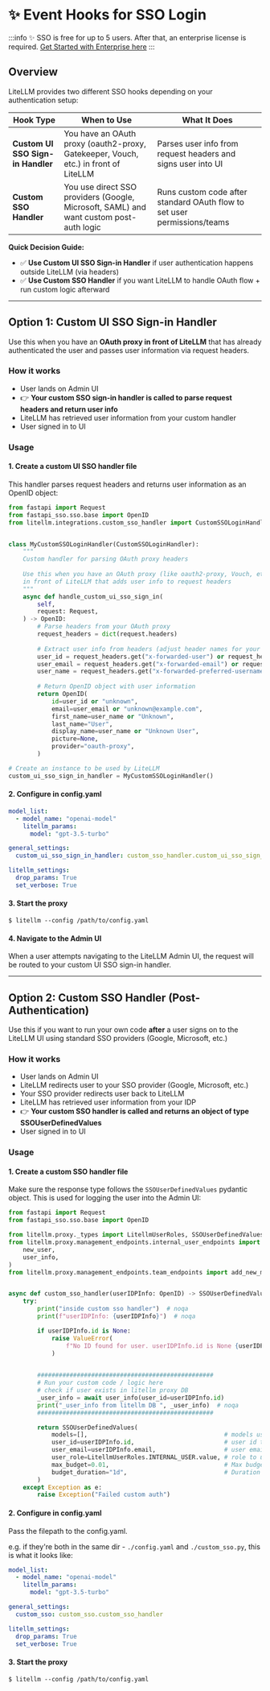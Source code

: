 # ✨ Event Hooks for SSO Login

:::info
✨ SSO is free for up to 5 users. After that, an enterprise license is required. [Get Started with Enterprise here](https://www.litellm.ai/enterprise)
:::

## Overview

LiteLLM provides two different SSO hooks depending on your authentication setup:

| Hook Type | When to Use | What It Does |
|-----------|-------------|--------------|
| **Custom UI SSO Sign-in Handler** | You have an OAuth proxy (oauth2-proxy, Gatekeeper, Vouch, etc.) in front of LiteLLM | Parses user info from request headers and signs user into UI |
| **Custom SSO Handler** | You use direct SSO providers (Google, Microsoft, SAML) and want custom post-auth logic | Runs custom code after standard OAuth flow to set user permissions/teams |

**Quick Decision Guide:**
- ✅ **Use Custom UI SSO Sign-in Handler** if user authentication happens outside LiteLLM (via headers)
- ✅ **Use Custom SSO Handler** if you want LiteLLM to handle OAuth flow + run custom logic afterward

---

## Option 1: Custom UI SSO Sign-in Handler

Use this when you have an **OAuth proxy in front of LiteLLM** that has already authenticated the user and passes user information via request headers.

### How it works
- User lands on Admin UI  
- 👉 **Your custom SSO sign-in handler is called to parse request headers and return user info**
- LiteLLM has retrieved user information from your custom handler
- User signed in to UI

### Usage

#### 1. Create a custom UI SSO handler file

This handler parses request headers and returns user information as an OpenID object:

```python
from fastapi import Request
from fastapi_sso.sso.base import OpenID
from litellm.integrations.custom_sso_handler import CustomSSOLoginHandler


class MyCustomSSOLoginHandler(CustomSSOLoginHandler):
    """
    Custom handler for parsing OAuth proxy headers
    
    Use this when you have an OAuth proxy (like oauth2-proxy, Vouch, etc.) 
    in front of LiteLLM that adds user info to request headers
    """
    async def handle_custom_ui_sso_sign_in(
        self,
        request: Request,
    ) -> OpenID:
        # Parse headers from your OAuth proxy
        request_headers = dict(request.headers)
        
        # Extract user info from headers (adjust header names for your proxy)
        user_id = request_headers.get("x-forwarded-user") or request_headers.get("x-user")
        user_email = request_headers.get("x-forwarded-email") or request_headers.get("x-email")
        user_name = request_headers.get("x-forwarded-preferred-username") or request_headers.get("x-preferred-username")
        
        # Return OpenID object with user information
        return OpenID(
            id=user_id or "unknown",
            email=user_email or "unknown@example.com", 
            first_name=user_name or "Unknown",
            last_name="User",
            display_name=user_name or "Unknown User",
            picture=None,
            provider="oauth-proxy",
        )

# Create an instance to be used by LiteLLM
custom_ui_sso_sign_in_handler = MyCustomSSOLoginHandler()
```

#### 2. Configure in config.yaml

```yaml
model_list: 
  - model_name: "openai-model"
    litellm_params: 
      model: "gpt-3.5-turbo"

general_settings:
  custom_ui_sso_sign_in_handler: custom_sso_handler.custom_ui_sso_sign_in_handler

litellm_settings:
  drop_params: True
  set_verbose: True
```

#### 3. Start the proxy
```shell
$ litellm --config /path/to/config.yaml 
```

#### 4. Navigate to the Admin UI

When a user attempts navigating to the LiteLLM Admin UI, the request will be routed to your custom UI SSO sign-in handler. 

---

## Option 2: Custom SSO Handler (Post-Authentication)

Use this if you want to run your own code **after** a user signs on to the LiteLLM UI using standard SSO providers (Google, Microsoft, etc.)

### How it works
- User lands on Admin UI
- LiteLLM redirects user to your SSO provider (Google, Microsoft, etc.)
- Your SSO provider redirects user back to LiteLLM  
- LiteLLM has retrieved user information from your IDP
- 👉 **Your custom SSO handler is called and returns an object of type SSOUserDefinedValues**
- User signed in to UI

### Usage

#### 1. Create a custom SSO handler file

Make sure the response type follows the `SSOUserDefinedValues` pydantic object. This is used for logging the user into the Admin UI:

```python
from fastapi import Request
from fastapi_sso.sso.base import OpenID

from litellm.proxy._types import LitellmUserRoles, SSOUserDefinedValues
from litellm.proxy.management_endpoints.internal_user_endpoints import (
    new_user,
    user_info,
)
from litellm.proxy.management_endpoints.team_endpoints import add_new_member


async def custom_sso_handler(userIDPInfo: OpenID) -> SSOUserDefinedValues:
    try:
        print("inside custom sso handler")  # noqa
        print(f"userIDPInfo: {userIDPInfo}")  # noqa

        if userIDPInfo.id is None:
            raise ValueError(
                f"No ID found for user. userIDPInfo.id is None {userIDPInfo}"
            )
        

        #################################################
        # Run your custom code / logic here
        # check if user exists in litellm proxy DB
        _user_info = await user_info(user_id=userIDPInfo.id)
        print("_user_info from litellm DB ", _user_info)  # noqa
        #################################################

        return SSOUserDefinedValues(
            models=[],                                      # models user has access to
            user_id=userIDPInfo.id,                         # user id to use in the LiteLLM DB
            user_email=userIDPInfo.email,                   # user email to use in the LiteLLM DB
            user_role=LitellmUserRoles.INTERNAL_USER.value, # role to use for the user 
            max_budget=0.01,                                # Max budget for this UI login Session
            budget_duration="1d",                           # Duration of the budget for this UI login Session, 1d, 2d, 30d ...
        )
    except Exception as e:
        raise Exception("Failed custom auth")
```

#### 2. Configure in config.yaml

Pass the filepath to the config.yaml. 

e.g. if they're both in the same dir - `./config.yaml` and `./custom_sso.py`, this is what it looks like:

```yaml 
model_list: 
  - model_name: "openai-model"
    litellm_params: 
      model: "gpt-3.5-turbo"

general_settings:
  custom_sso: custom_sso.custom_sso_handler

litellm_settings:
  drop_params: True
  set_verbose: True
```

#### 3. Start the proxy
```shell
$ litellm --config /path/to/config.yaml 
```
